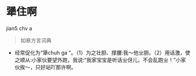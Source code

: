 # 犟住啊
jian5 chv a
> 如皋方言词典
- 经常促化为“犟chuh ga ”。（1）为之壮胆、撑腰:我～他㞢胆。（2）用话激，使之顺从:小家伙要望外跑，我说:“我家宝宝是听话㞢伢儿，不会乱跑㞢！”小家伙挨～，只好站吖那许啊。
